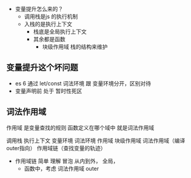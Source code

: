 - 变量提升怎么来的？
  - 调用栈是js 的执行机制
  - 入栈的是执行上下文
    - 栈底是全局执行上下文
    - 其余都是函数
      - 块级作用域 栈的结构来维护

## 变量提升这个坏问题
- es 6 通过 let/const 词法环境 跟 变量环境分开，区别对待
- 变量声明前 处于 暂时性死区 

## 词法作用域
   作用域 是变量查找的规则
    函数定义在哪个域中 就是词法作用域

调用栈 执行上下文 变量环境 词法环境 作用域 块级作用域 词法作用域（编译 outer指向）
作用域链（查找变量的轨迹）
 
 - 作用域链 简单 理解 冒泡 从内到外， 全局，
   - 函数中，考虑 词法作用域 outer

